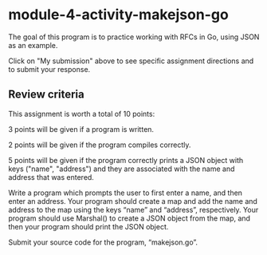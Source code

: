 # module-4-activity-makejson-go

The goal of this program is to practice working with RFCs in Go, using JSON as an example.

Click on "My submission" above to see specific assignment directions and to submit your response.

## Review criteria

This assignment is worth a total of 10 points:

3 points will be given if a program is written.

2 points will be given if the program compiles correctly.

5 points will be given if the program correctly prints a JSON object with keys ("name", "address") and they are associated with the name and address that was entered.

Write a program which prompts the user to first enter a name, and then enter an address. Your program should create a map and add the name and address to the map using the keys “name” and “address”, respectively. Your program should use Marshal() to create a JSON object from the map, and then your program should print the JSON object.

Submit your source code for the program, “makejson.go”.
